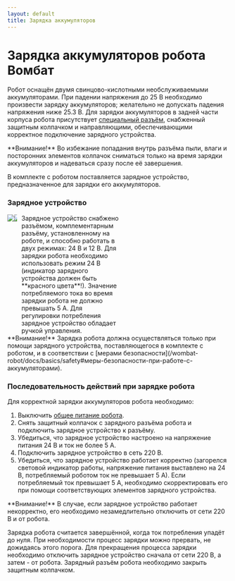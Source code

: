 ```yaml
---
layout: default
title: Зарядка аккумуляторов
---
```


# Зарядка аккумуляторов робота Вомбат

Робот оснащён двумя свинцово-кислотными необслуживаемыми аккумуляторами. При падении напряжения до 25 В необходимо произвести зарядку аккумуляторов; желательно не допускать падения напряжения ниже 25.3 В. Для зарядки аккумуляторов в задней части корпуса робота присутствует [специальный разъём](/wombat-robot/docs/about/chassis.html#элементы-корпуса), снабженный защитным колпачком и направляющими, обеспечивающими корректное подключение зарядного устройства.

<div class="warning" markdown="1">
**Внимание!** Во избежание попадания внутрь разъёма пыли, влаги и посторонних элементов колпачок сниматься только на время зарядки аккумуляторов и надеваться сразу после её завершения.
</div>  

В комплекте с роботом поставляется зарядное устройство, предназначенное для зарядки его аккумуляторов.

### Зарядное устройство

<div style="display: inline-block;">
<div style="display: inline-block; max-width: 55%; float: left;">
<img class="scalable" style="float: left; max-width:70%" src="/wombat-robot/assets/images/charging/charger.jpg">
<img class="scalable" style="max-width:20%; float:left;" src="/wombat-robot/assets/images/charging/charging_port.jpg">
</div>

<div style="display:inline-block; max-width: 44%; float: left;" markdown="1">
Зарядное устройство снабжено разъёмом, комплементарным разъёму, установленному на роботе, и способно работать в двух режимах: 24 В и 12 В. Для зарядки робота необходимо использовать режим 24 В (индикатор зарядного устройства должен быть **красного цвета**!). Значение потребляемого тока во время зарядки робота не должно превышать 5 А. Для регулировки потребления зарядное устройство обладает ручкой управления.
</div>
</div>

<div class="warning" markdown="1">
**Внимание!** Зарядка робота должна осуществляться только при помощи зарядного устройства, поставляющегося в комплекте с роботом, и в соответствии с [мерами безопасности](/wombat-robot/docs/basics/safety#меры-безопасности-при-работе-с-аккумуляторами).
</div>

### Последовательность действий при зарядке робота

Для корректной зарядки аккумуляторов робота необходимо:  
1. Выключить [общее питание робота](/wombat-robot/docs/basics/power_on_off#общее-включение-робота).
2. Снять защитный колпачок с зарядного разъёма робота и подключить зарядное устройство к разъёму.
3. Убедиться, что зарядное устройство настроено на напряжение питания 24 В и ток не более 5 А.
4. Подключить зарядное устройство в сеть 220 В.
5. Убедиться, что зарядное устройство работает корректно (загорелся световой индикатор работы, напряжение питания выставлено на 24 В, потребляемый роботом ток не превышает 5 А). Если потребляемый ток превышает 5 А, необходимо скорректировать его при помощи соответствующих элементов зарядного устройства.

<div class="warning" markdown="1">
**Внимание!** В случае, если зарядное устройство работает некорректно, его необходимо незамедлительно отключить от сети 220 В и от робота.
</div>

Зарядка робота считается завершённой, когда ток потребления упадёт до нуля. При необходимости процесс зарядки можно прервать, не дожидаясь этого порога. Для прекращения процесса зарядки необходимо отключить зарядное устройство сначала от сети 220 В, а затем - от робота. Зарядный разъём робота необходимо закрыть защитным колпачком.
